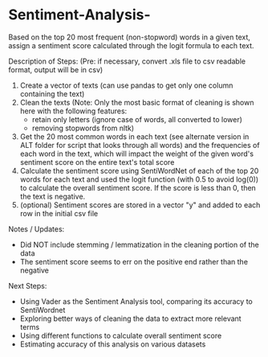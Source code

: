 # Sentiment-Analysis-
Based on the top 20 most frequent (non-stopword) words in a given text, assign a sentiment score calculated through the logit formula to each text. 

Description of Steps:
(Pre: if necessary, convert .xls file to csv readable format, output will be in csv)
1. Create a vector of texts (can use pandas to get only one column containing the text)
2. Clean the texts (Note: Only the most basic format of cleaning is shown here with the following features:
    - retain only letters (ignore case of words, all converted to lower)
    - removing stopwords from nltk)
3. Get the 20 most common words in each text (see alternate version in ALT folder for script that looks through all words) and the frequencies of each word in the text, which will impact the weight of the given word's sentiment score on the entire text's total score
4. Calculate the sentiment score using SentiWordNet of each of the top 20 words for each text and used the logit function (with 0.5 to avoid log(0)) to calculate the overall sentiment score. If the score is less than 0, then the text is negative. 
5. (optional) Sentiment scores are stored in a vector "y" and added to each row in the initial csv file 


Notes / Updates:
- Did NOT include stemming / lemmatization in the cleaning portion of the data
- The sentiment score seems to err on the positive end rather than the negative 

Next Steps:
- Using Vader as the Sentiment Analysis tool, comparing its accuracy to SentiWordnet 
- Exploring better ways of cleaning the data to extract more relevant terms 
- Using different functions to calculate overall sentiment score
- Estimating accuracy of this analysis on various datasets 
